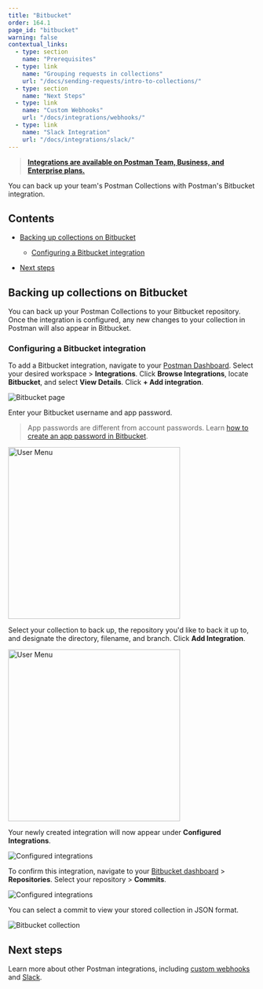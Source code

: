 ```yaml
---
title: "Bitbucket"
order: 164.1
page_id: "bitbucket"
warning: false
contextual_links:
  - type: section
    name: "Prerequisites"
  - type: link
    name: "Grouping requests in collections"
    url: "/docs/sending-requests/intro-to-collections/"
  - type: section
    name: "Next Steps"
  - type: link
    name: "Custom Webhooks"
    url: "/docs/integrations/webhooks/"
  - type: link
    name: "Slack Integration"
    url: "/docs/integrations/slack/"
---
```


> __[Integrations are available on Postman Team, Business, and Enterprise plans.](https://www.postman.com/pricing)__

You can back up your team's Postman Collections with Postman's Bitbucket integration.

## Contents

* [Backing up collections on Bitbucket](#backing-up-collections-on-bitbucket)

    * [Configuring a Bitbucket integration](#configuring-a-bitbucket-integration)

* [Next steps](#next-steps)

## Backing up collections on Bitbucket

You can back up your Postman Collections to your Bitbucket repository. Once the integration is configured, any new changes to your collection in Postman will also appear in Bitbucket.

### Configuring a Bitbucket integration

To add a Bitbucket integration, navigate to your [Postman Dashboard](https://go.postman.co/). Select your desired workspace > **Integrations**. Click **Browse Integrations**, locate **Bitbucket**, and select **View Details**. Click **+ Add integration**.

![Bitbucket page](https://assets.postman.com/postman-docs/bitbucket-postman-page.jpg)

Enter your Bitbucket username and app password.

> App passwords are different from account passwords. Learn [how to create an app password in Bitbucket](https://support.atlassian.com/bitbucket-cloud/docs/app-passwords/).

<img src="https://assets.postman.com/postman-docs/enter-username-and-password.jpg" width="350px" alt="User Menu"/>

Select your collection to back up, the repository you'd like to back it up to, and designate the directory, filename, and branch. Click **Add Integration**.

<img src="https://assets.postman.com/postman-docs/bitbucket-configuration.jpg" width="350px" alt="User Menu"/>

Your newly created integration will now appear under **Configured Integrations**.

![Configured integrations](https://assets.postman.com/postman-docs/configured-integrations.jpg)

To confirm this integration, navigate to your [Bitbucket dashboard](https://bitbucket.org/dashboard/overview) > **Repositories**. Select your repository > **Commits**.

![Configured integrations](https://assets.postman.com/postman-docs/bitbucket-commits.jpg)

You can select a commit to view your stored collection in JSON format.

![Bitbucket collection](https://assets.postman.com/postman-docs/bitbucket-collection.jpg)

## Next steps

Learn more about other Postman integrations, including [custom webhooks](/docs/integrations/webhooks/) and [Slack](/docs/integrations/slack/).
